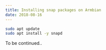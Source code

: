 ```yaml
---
title: Installing snap packages on Armbian
date: 2018-08-16
---
```


```bash
sudo apt update
sudo apt install -y snapd
```

To be continued..
